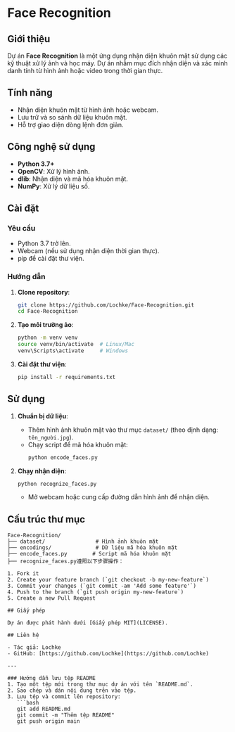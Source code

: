 # Face Recognition

## Giới thiệu

Dự án **Face Recognition** là một ứng dụng nhận diện khuôn mặt sử dụng các kỹ thuật xử lý ảnh và học máy. Dự án nhằm mục đích nhận diện và xác minh danh tính từ hình ảnh hoặc video trong thời gian thực.

## Tính năng

- Nhận diện khuôn mặt từ hình ảnh hoặc webcam.
- Lưu trữ và so sánh dữ liệu khuôn mặt.
- Hỗ trợ giao diện dòng lệnh đơn giản.

## Công nghệ sử dụng

- **Python 3.7+**
- **OpenCV**: Xử lý hình ảnh.
- **dlib**: Nhận diện và mã hóa khuôn mặt.
- **NumPy**: Xử lý dữ liệu số.

## Cài đặt

### Yêu cầu
- Python 3.7 trở lên.
- Webcam (nếu sử dụng nhận diện thời gian thực).
- pip để cài đặt thư viện.

### Hướng dẫn

1. **Clone repository**:
   ```bash
   git clone https://github.com/Lochke/Face-Recognition.git
   cd Face-Recognition
   ```

2. **Tạo môi trường ảo**:
   ```bash
   python -m venv venv
   source venv/bin/activate  # Linux/Mac
   venv\Scripts\activate     # Windows
   ```

3. **Cài đặt thư viện**:
   ```bash
   pip install -r requirements.txt
   ```

## Sử dụng

1. **Chuẩn bị dữ liệu**:
   - Thêm hình ảnh khuôn mặt vào thư mục `dataset/` (theo định dạng: `tên_người.jpg`).
   - Chạy script để mã hóa khuôn mặt:
     ```bash
     python encode_faces.py
     ```

2. **Chạy nhận diện**:
   ```bash
   python recognize_faces.py
   ```
   - Mở webcam hoặc cung cấp đường dẫn hình ảnh để nhận diện.

## Cấu trúc thư mục

```
Face-Recognition/
├── dataset/                # Hình ảnh khuôn mặt
├── encodings/              # Dữ liệu mã hóa khuôn mặt
├── encode_faces.py        # Script mã hóa khuôn mặt
├── recognize_faces.py遵照以下步骤操作：

1. Fork it
2. Create your feature branch (`git checkout -b my-new-feature`)
3. Commit your changes (`git commit -am 'Add some feature'`)
4. Push to the branch (`git push origin my-new-feature`)
5. Create a new Pull Request

## Giấy phép

Dự án được phát hành dưới [Giấy phép MIT](LICENSE).

## Liên hệ

- Tác giả: Lochke
- GitHub: [https://github.com/Lochke](https://github.com/Lochke)

---

### Hướng dẫn lưu tệp README
1. Tạo một tệp mới trong thư mục dự án với tên `README.md`.
2. Sao chép và dán nội dung trên vào tệp.
3. Lưu tệp và commit lên repository:
   ```bash
   git add README.md
   git commit -m "Thêm tệp README"
   git push origin main
   ```
